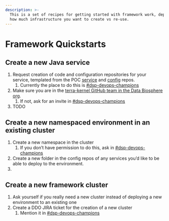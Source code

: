 ```yaml
---
description: >-
  This is a set of recipes for getting started with framework work, depending on
  how much infrastructure you want to create vs re-use.
---
```


# Framework Quickstarts

## Create a new Java service <a id="Create-a-new-Java-service"></a>

1. Request creation of code and configuration repositories for your service, templated from the POC [service](https://github.com/DataBiosphere/kernel-service-poc) and [config](https://github.com/DataBiosphere/kernel-service-poc-config) repos.
   1. Currently the place to do this is [\#dsp-devops-champions](https://broadinstitute.slack.com/archives/CADM7MZ35)
2. Make sure you are in the [terra-kernel GitHub team in the Data Biosphere org](https://github.com/orgs/DataBiosphere/teams/terra-kernel).
   1. If not, ask for an invite in [\#dsp-devops-champions](https://broadinstitute.slack.com/archives/CADM7MZ35)
3. TODO

## Create a new namespaced environment in an existing cluster <a id="Create-a-new-namespaced-environment-in-an-existing-cluster"></a>

1. Create a new namespace in the cluster
   1. If you don’t have permission to do this, ask in [\#dsp-devops-champions](https://broadinstitute.slack.com/archives/CADM7MZ35)
2. Create a new folder in the config repos of any services you’d like to be able to deploy to the environment.
3. 
## Create a new framework cluster <a id="Create-a-new-framework-cluster"></a>

1. Ask yourself if you really need a new cluster instead of deploying a new environment to an existing one
2. Create a DDO JIRA ticket for the creation of a new cluster
   1. Mention it in [\#dsp-devops-champions](https://broadinstitute.slack.com/archives/CADM7MZ35)

